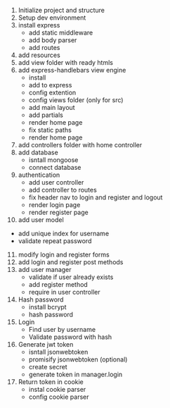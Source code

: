1. Initialize project and structure
2. Setup dev environment
3. install express
   - add static middleware
   - add body parser
   - add routes
4. add resources
5. add view folder with ready htmls
6. add express-handlebars view engine
   - install
   - add to express
   - config extention
   - config views folder (only for src)
   - add main layout
   - add partials
   - render home page
   - fix static paths
   - render home page
7. add controllers folder with home controller
8. add database
   - isntall mongoose
   - connect database
9. authentication
   - add user controller
   - add controller to routes
   - fix header nav to login and register and logout
   - render login page
   - render register page
10. add user model
   - add unique index for username
   - validate repeat password
11. modify login and register forms
12. add login and register post methods
13. add user manager
    - validate if user already exists
    - add register method
    - require in user controller
14. Hash password
    - install bcrypt
    - hash password
15. Login
    - Find user by username
    - Validate password with hash
16. Generate jwt token 
    - isntall jsonwebtoken
    - promisify jsonwebtoken (optional)
    - create secret
    - generate token in manager.login
17. Return token in cookie 
    - instal cookie parser
    - config cookie parser

